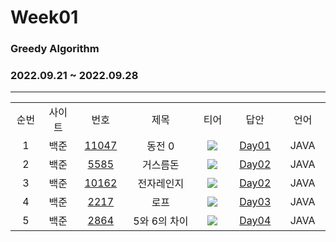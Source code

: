# Week01
### Greedy Algorithm
### 2022.09.21 ~ 2022.09.28
---
<div align="center">
  <table>
    <tr>
      <td align="center" width="80px;";>순번</td>
      <td align="center" width="100px;";>사이트</td>
      <td align="center" width="100px;";>번호</td>
      <td align="center" width="300px;";>제목</td>
      <td align="center" width="100px;";>티어</td>
      <td align="center" width="100px;";>답안</td>
      <td align="center" width="100px;";>언어</td>
    </tr>
    <tr>
      <td align="center">
        1
      </td>
      <td align="center">
        백준
      </td>
      <td align="center">
        <a href="https://www.acmicpc.net/problem/11047">
            11047
        </a>
      </td>
      <td align="center">
        동전 0
      </td>
      <td align="center">
        <sub><img src="https://user-images.githubusercontent.com/81818730/190453924-710de7f3-0578-4a3e-8f98-dd014210eb3e.png"></sub>
      </td>
      <td align="center">
        <a href="https://github.com/coteordie/Eunmin/blob/main/Study2-Greedy/Week01/Day01/BOJ_11047.java">
            Day01
        </a>
      </td>
      <td align="center">
        JAVA
      </td>
    </tr>
    <tr>
      <td align="center">
        2
      </td>
      <td align="center">
        백준
      </td>
      <td align="center">
        <a href="https://www.acmicpc.net/problem/5585">
            5585
        </a>
      </td>
      <td align="center">
        거스름돈
      </td>
      <td align="center">
        <sub><img src="https://user-images.githubusercontent.com/81818730/190453896-b9f4c65a-20c7-4a58-b7f1-62d9c01fae84.png"></sub>
      </td>
      <td align="center">
        <a href="https://github.com/coteordie/Eunmin/blob/main/Study2-Greedy/Week01/Day01/BOJ_5585.java">
            Day02
        </a>
      </td>
      <td align="center">
        JAVA
      </td>
    </tr>
    <tr>
      <td align="center">
        3
      </td>
      <td align="center">
        백준
      </td>
      <td align="center">
        <a href="https://www.acmicpc.net/problem/10162">
            10162
        </a>
      </td>
      <td align="center">
        전자레인지
      </td>
      <td align="center">
        <sub><img src="https://user-images.githubusercontent.com/81818730/190453889-3852a30e-37f9-4a73-8622-47247332271d.png"></sub>
      </td>
      <td align="center">
        <a href="https://github.com/coteordie/Eunmin/blob/main/Study2-Greedy/Week01/Day02/BOJ_10162.java">
            Day02
        </a>
      </td>
      <td align="center">
        JAVA
      </td>
    </tr>
    <tr>
      <td align="center">
        4
      </td>
      <td align="center">
        백준
      </td>
      <td align="center">
        <a href="https://www.acmicpc.net/problem/2217">
            2217
        </a>
      </td>
      <td align="center">
        로프
      </td>
      <td align="center">
        <sub><img src="https://user-images.githubusercontent.com/81818730/190453924-710de7f3-0578-4a3e-8f98-dd014210eb3e.png"></sub>
      </td>
      <td align="center">
        <a href="https://github.com/coteordie/Eunmin/blob/main/Study2-Greedy/Week01/Day03/BOJ_2217.java">
            Day03
        </a>
      </td>
      <td align="center">
        JAVA
      </td>
    </tr>
    <tr>
      <td align="center">
        5
      </td>
      <td align="center">
        백준
      </td>
      <td align="center">
        <a href="https://www.acmicpc.net/problem/2864">
            2864
        </a>
      </td>
      <td align="center">
        5와 6의 차이
      </td>
      <td align="center">
        <sub><img src="https://user-images.githubusercontent.com/81818730/190453896-b9f4c65a-20c7-4a58-b7f1-62d9c01fae84.png"></sub>
      </td>
      <td align="center">
        <a href="https://github.com/coteordie/Eunmin/blob/main/Study2-Greedy/Week01/Day04/BOJ_2864.java">
            Day04
        </a>
      </td>
      <td align="center">
        JAVA
      </td>
    </tr>
  </table>
</div>

